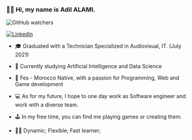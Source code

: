 ### 👋🏽 Hi, my name is Adil ALAMI.

<img alt="GitHub watchers" src="https://img.shields.io/github/watchers/aeidle/Adil-Alami?style=social">

[![Linkedin](https://img.shields.io/badge/-LinkedIn-blue)](https://github.com/Aeidle/prj-r/graphs/traffic)

* 🎓 Graduated with a Technician Specialized in Audiovisual, IT. (July 2021)

* 🤖 Currently studying Artificial Intelligence and Data Science

* 🌇 Fes - Morocco Native, with a passion for Programming, Web and Game development

* 💻 As for my future, I hope to one day work as Software engineer and work with a diverse team.

* 🕹 In my free time, you can find me playing games or creating them.

* 💪🏽 Dynamic; Flexible; Fast learner;



[Linkedin]: https://www.linkedin.com/in/adil-alami/
[Instagram]: https://www.instagram.com/aeidle.me/
[Facebook]: https://www.facebook.com/kharachobaka/
